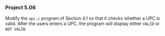 ### Project 5.06
Modify the `upc.c` program of Section 4.1 so that it checks whether a UPC is
valid. After the users enters a UPC, the program will display either `VALID` or
`NOT VALID`.
